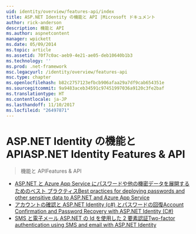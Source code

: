 ```yaml
---
uid: identity/overview/features-api/index
title: ASP.NET Identity の機能と API |Microsoft ドキュメント
author: rick-anderson
description: 機能と API
ms.author: aspnetcontent
manager: wpickett
ms.date: 05/09/2014
ms.topic: article
ms.assetid: 70f7c0ac-aeb9-4e21-ae05-deb10640b1b3
ms.technology: ''
ms.prod: .net-framework
msc.legacyurl: /identity/overview/features-api
msc.type: chapter
ms.openlocfilehash: b82c2757123efbcb906afaa29a7df9cab654351e
ms.sourcegitcommit: 9a9483aceb34591c97451997036a9120c3fe2baf
ms.translationtype: HT
ms.contentlocale: ja-JP
ms.lasthandoff: 11/10/2017
ms.locfileid: "26497871"
---
```

<a name="aspnet-identity-features--api"></a><span data-ttu-id="1f8e6-103">ASP.NET Identity の機能と API</span><span class="sxs-lookup"><span data-stu-id="1f8e6-103">ASP.NET Identity Features & API</span></span>
====================
> <span data-ttu-id="1f8e6-104">機能と API</span><span class="sxs-lookup"><span data-stu-id="1f8e6-104">Features & API</span></span>


- [<span data-ttu-id="1f8e6-105">ASP.NET と Azure App Service にパスワードや他の機密データを展開するためのベスト プラクティス</span><span class="sxs-lookup"><span data-stu-id="1f8e6-105">Best practices for deploying passwords and other sensitive data to ASP.NET and Azure App Service</span></span>](best-practices-for-deploying-passwords-and-other-sensitive-data-to-aspnet-and-azure.md)
- [<span data-ttu-id="1f8e6-106">アカウントの確認と ASP.NET Identity (c#) とパスワードの回復</span><span class="sxs-lookup"><span data-stu-id="1f8e6-106">Account Confirmation and Password Recovery with ASP.NET Identity (C#)</span></span>](account-confirmation-and-password-recovery-with-aspnet-identity.md)
- [<span data-ttu-id="1f8e6-107">SMS と電子メール ASP.NET の Id を使用した 2 要素認証</span><span class="sxs-lookup"><span data-stu-id="1f8e6-107">Two-factor authentication using SMS and email with ASP.NET Identity</span></span>](two-factor-authentication-using-sms-and-email-with-aspnet-identity.md)
